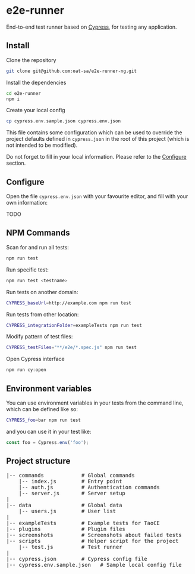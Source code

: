# e2e-runner

End-to-end test runner based on [Cypress](https://www.cypress.io/), for testing any application.

## Install

Clone the repository

```sh
git clone git@github.com:oat-sa/e2e-runner-ng.git
```

Install the dependencies

```sh
cd e2e-runner
npm i
```

Create your local config

```sh
cp cypress.env.sample.json cypress.env.json
```

This file contains some configuration which can be used to override the project defaults defined in `cypress.json` in the root of this project (which is not intended to be modified).

Do not forget to fill in your local information. Please refer to the [Configure](#configure) section.

## Configure

Open the file `cypress.env.json` with your favourite editor, and fill with your own information:

TODO

## NPM Commands

Scan for and run all tests:

```sh
npm run test
```

Run specific test:

```sh
npm run test <testname>
```

Run tests on another domain:

```sh
CYPRESS_baseUrl=http://example.com npm run test
```

Run tests from other location:

```sh
CYPRESS_integrationFolder=exampleTests npm run test
```

Modify pattern of test files:

```sh
CYPRESS_testFiles="**/e2e/*.spec.js" npm run test
```

Open Cypress interface

```sh
npm run cy:open
```

## Environment variables

You can use environment variables in your tests from the command line, which can be defined like so:

```sh
CYPRESS_foo=bar npm run test
```

and you can use it in your test like:

```js
const foo = Cypress.env('foo');
```

## Project structure

<pre>
|-- commands            # Global commands
    |-- index.js        # Entry point
    |-- auth.js         # Authentication commands
    |-- server.js       # Server setup
|
|-- data                # Global data
    |-- users.js        # User list
|
|-- exampleTests        # Example tests for TaoCE
|-- plugins             # Plugin files
|-- screenshots         # Screenshots about failed tests
|-- scripts             # Helper script for the project
    |-- test.js         # Test runner
|
|-- cypress.json        # Cypress config file
|-- cypress.env.sample.json   # Sample local config file
</pre>
